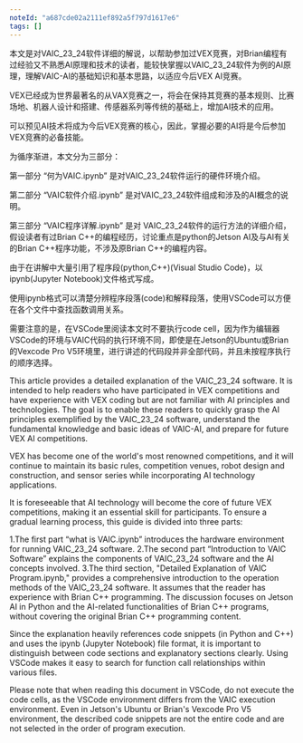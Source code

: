 ```yaml
---
noteId: "a687cde02a2111ef892a5f797d1617e6"
tags: []
---
```


本文是对VAIC_23_24软件详细的解说，以帮助参加过VEX竞赛，对Brian编程有过经验又不熟悉AI原理和技术的读者，能较快掌握以VAIC_23_24软件为例的AI原理，理解VAIC-AI的基础知识和基本思路，以适应今后VEX AI竞赛。

VEX已经成为世界最著名的从VAX竞赛之一，将会在保持其竞赛的基本规则、比赛场地、机器人设计和搭建、传感器系列等传统的基础上，增加AI技术的应用。

可以预见AI技术将成为今后VEX竞赛的核心，因此，掌握必要的AI将是今后参加VEX竞赛的必备技能。

为循序渐进，本文分为三部分：

第一部分 “何为VAIC.ipynb” 是对VAIC_23_24软件运行的硬件环境介绍。

第二部分 “VAIC软件介绍.ipynb” 是对VAIC_23_24软件组成和涉及的AI概念的说明。

第三部分 “VAIC程序详解.ipynb” 是对 VAIC_23_24软件的运行方法的详细介绍，假设读者有过Brian C++的编程经历，讨论重点是python的Jetson AI及与AI有关的Brian C++程序功能，不涉及原Brian C++的编程内容。

由于在讲解中大量引用了程序段(python,C++)(Visual Studio Code)，以ipynb(Jupyter Notebook)文件格式写成。

使用ipynb格式可以清楚分辨程序段落(code)和解释段落，使用VSCode可以方便在各个文件中查找函数调用关系。

需要注意的是，在VSCode里阅读本文时不要执行code cell，因为作为编辑器VSCode的环境与VAIC代码的执行环境不同，即使是在Jetson的Ubuntu或Brian的Vexcode Pro V5环境里，进行讲述的代码段并非全部代码，并且未按程序执行的顺序选择。

This article provides a detailed explanation of the VAIC_23_24 software. It is intended to help readers who have participated in VEX competitions and have experience with VEX coding but are not familiar with AI principles and technologies. The goal is to enable these readers to quickly grasp the AI principles exemplified by the VAIC_23_24 software, understand the fundamental knowledge and basic ideas of VAIC-AI, and prepare for future VEX AI competitions.

VEX has become one of the world's most renowned competitions, and it will continue to maintain its basic rules, competition venues, robot design and construction, and sensor series while incorporating AI technology applications.

It is foreseeable that AI technology will become the core of future VEX competitions, making it an essential skill for participants. To ensure a gradual learning process, this guide is divided into three parts:

1.The first part “what is VAIC.ipynb” introduces the hardware environment for running VAIC_23_24 software.
2.The second part “Introduction to VAIC Software” explains the components of VAIC_23_24 software and the AI concepts involved.
3.The third section, "Detailed Explanation of VAIC Program.ipynb," provides a comprehensive introduction to the operation methods of the VAIC_23_24 software. It assumes that the reader has experience with Brian C++ programming. The discussion focuses on Jetson AI in Python and the AI-related functionalities of Brian C++ programs, without covering the original Brian C++ programming content.

Since the explanation heavily references code snippets (in Python and C++) and uses the ipynb (Jupyter Notebook) file format, it is important to distinguish between code sections and explanatory sections clearly. Using VSCode makes it easy to search for function call relationships within various files.

Please note that when reading this document in VSCode, do not execute the code cells, as the VSCode environment differs from the VAIC execution environment. Even in Jetson's Ubuntu or Brian's Vexcode Pro V5 environment, the described code snippets are not the entire code and are not selected in the order of program execution.
